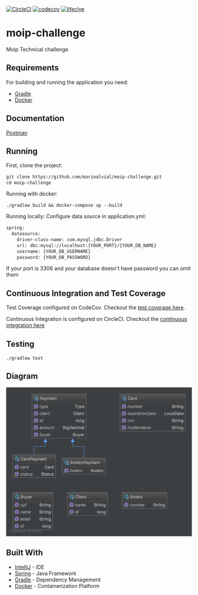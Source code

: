 [![CircleCI](https://circleci.com/gh/marioalvial/moip-challenge/tree/master.svg?style=svg)](https://circleci.com/gh/marioalvial/moip-challenge/tree/master)
[![codecov](https://codecov.io/gh/marioalvial/moip-challenge/branch/master/graph/badge.svg)](https://codecov.io/gh/marioalvial/moip-challenge)
[![lifeclye](https://img.shields.io/badge/lifecycle-maturing-blue.svg)](https://codecov.io/gh/marioalvial/moip-challenge)

# moip-challenge

Moip Technical challenge 

## Requirements

For building and running the application you need:

- [Gradle](https://gradle.org/)
- [Docker](https://www.docker.com/)

## Documentation
[Postman](https://documenter.getpostman.com/view/2673922/RVnZhyTK)

## Running

First, clone the project:

```shell
git clone https://github.com/marioalvial/moip-challenge.git
cd moip-challenge
```
Running with docker:

```shell
./gradlew build && docker-compose up --build
```

Running locally:
Configure data source in application.yml:

```
spring:
  datasource:
    driver-class-name: com.mysql.jdbc.Driver
    url: dbc:mysql://localhost:{YOUR_PORT}/{YOUR_DB_NAME}
    username: {YOUR_DB_USERNAME}
    password: {YOUR_DB_PASSWORD}
```
If your port is 3306 and your database doesn't have password you can omit them

## Continuous Integration and Test Coverage
Test Coverage configured on CodeCov. Checkout the [test coverage here](https://codecov.io/gh/marioalvial/moip-challenge).

Continuous Integration is configured on CircleCI. Checkout the [continuous integration here](https://circleci.com/gh/marioalvial/moip-challenge)

##  Testing

```shell
./gradlew test
```

## Diagram

![Diagram](./Diagram.png)

## Built With

- [IntelliJ](https://www.jetbrains.com/idea/) - IDE
- [Spring](https://spring.io/) - Java Framework
- [Gradle](https://gradle.org/) - Dependency Management
- [Docker](https://www.docker.com/) - Containerization Platform
